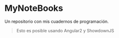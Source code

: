# MyNoteBooks
Un repositorio con mis cuadernos de programación.

> Esto es posible usando Angular2 y ShowdownJS
